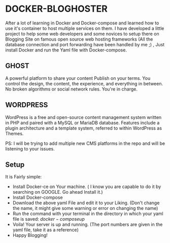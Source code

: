 # DOCKER-BLOGHOSTER
After a lot of learning in Docker and Docker-compose and learned how to use it's container to host multiple services on them. I have developed a little project to help some web developers and some novices to setup there on Blogging Site on famous open source web hosting frameworks (All the database connection and port forwarding have been handled by me ;) , Just install Docker and run the Yaml file with 
Docker-compose. 
## GHOST
A powerful platform to share your content
Publish on your terms. You control the design, the content, the experience, and everything in between. No broken algorithms or social network rules. You're in charge.
## WORDPRESS
WordPress is a free and open-source content management system written in PHP and paired with a MySQL or MariaDB database. Features include a plugin architecture and a template system, referred to within WordPress as Themes.

PS: I will be trying to add multiple new CMS platforms in the repo and will be listening to your issues. 
## Setup
It is Fairly simple:
- Install Docker-ce on Your machine. ( I know you are capable to do it by searching on GOOGLE. Go ahead Install it.)
- Install Docker-compose
- Download the above yaml File and edit it to your Liking. (Don't change the name, it might give some warning or error on changing the name)
- Run the command with your terminal in the directory in which your yaml file is saved:     $docker-compose up$
- Voila! Your server is up and running. (The port numbers are given in the yaml file, take it as a reference)
- Happy  Blogging! 
